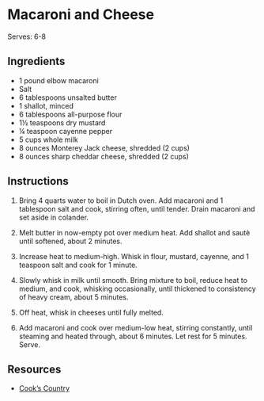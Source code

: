 # Macaroni and Cheese

Serves: 6-8

## Ingredients

* 1 pound elbow macaroni
* Salt
* 6 tablespoons unsalted butter
* 1 shallot, minced
* 6 tablespoons all-purpose flour
* 1½ teaspoons dry mustard
* ¼ teaspoon cayenne pepper
* 5 cups whole milk
* 8 ounces Monterey Jack cheese, shredded (2 cups)
* 8 ounces sharp cheddar cheese, shredded (2 cups)

## Instructions

1. Bring 4 quarts water to boil in Dutch oven. Add macaroni and 1 tablespoon salt and cook, stirring often, until tender. Drain macaroni and set aside in colander.

2. Melt butter in now-empty pot over medium heat. Add shallot and sautè until softened, about 2 minutes.

3. Increase heat to medium-high. Whisk in flour, mustard, cayenne, and 1 teaspoon salt and cook for 1 minute.

4. Slowly whisk in milk until smooth. Bring mixture to boil, reduce heat to medium, and cook, whisking occasionally, until thickened to consistency of heavy cream, about 5 minutes.

4. Off heat, whisk in cheeses until fully melted.

5. Add macaroni and cook over medium-low heat, stirring constantly, until steaming and heated through, about 6 minutes. Let rest for 5 minutes. Serve.

## Resources

* [Cook’s Country](https://www.cookscountry.com/recipes/8028-classic-macaroni-and-cheese)
